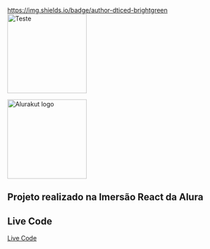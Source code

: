 https://img.shields.io/badge/author-dticed-brightgreen
<img src="https://img.shields.io/badge/author-dticed-brightgreen" alt="Teste" width="180px">

<div align="left">
  <img src="http://alurakut.vercel.app//logo.svg" alt="Alurakut logo" width="180px">
</div>

## Projeto realizado na Imersão React da Alura

## Live Code

[Live Code](https://alurakut-dticed.vercel.app/)
